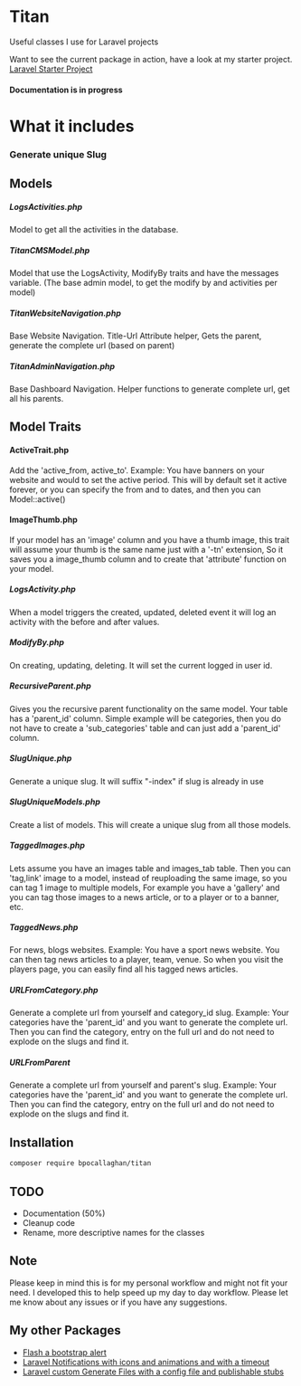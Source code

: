 # Titan

Useful classes I use for Laravel projects

Want to see the current package in action, have a look at my starter project.
[Laravel Starter Project](https://github.com/bpocallaghan/laravel-admin-starter)

#### Documentation is in progress

# What it includes

### Generate unique Slug

## Models

##### LogsActivities.php
Model to get all the activities in the database. 

##### TitanCMSModel.php
Model that use the LogsActivity, ModifyBy traits and have the messages variable. (The base admin model, to get the modify by and activities per model)

##### TitanWebsiteNavigation.php
Base Website Navigation. Title-Url Attribute helper, Gets the parent, generate the complete url (based on parent)

##### TitanAdminNavigation.php
Base Dashboard Navigation. Helper functions to generate complete url, get all his parents.

## Model Traits

#### ActiveTrait.php
Add the 'active_from, active_to'. Example: You have banners on your website and would to set the active period. This will by default set it active forever, or you can specify the from and to dates, and then you can Model::active()

#### ImageThumb.php
If your model has an 'image' column and you have a thumb image, this trait will assume your thumb is the same name just with a '-tn' extension, So it saves you a image_thumb column and to create that 'attribute' function on your model.

##### LogsActivity.php
When a model triggers the created, updated, deleted event it will log an activity with the before and after values.

##### ModifyBy.php
On creating, updating, deleting. It will set the current logged in user id.

##### RecursiveParent.php
Gives you the recursive parent functionality on the same model. Your table has a 'parent_id' column. Simple example will be categories, then you do not have to create a 'sub_categories' table and can just add a 'parent_id' column.

##### SlugUnique.php
Generate a unique slug. It will suffix "-index" if slug is already in use

##### SlugUniqueModels.php
Create a list of models. This will create a unique slug from all those models.

##### TaggedImages.php
Lets assume you have an images table and images_tab table. Then you can 'tag,link' image to a model, instead of reuploading the same image, so you can tag 1 image to multiple models, For example you have a 'gallery' and you can tag those images to a news article, or to a player or to a banner, etc.

##### TaggedNews.php
For news, blogs websites. Example: You have a sport news website. You can then tag news articles to a player, team, venue. So when you visit the players page, you can easily find all his tagged news articles.

##### URLFromCategory.php
Generate a complete url from yourself and category_id slug. Example: Your categories have the 'parent_id' and you want to generate the complete url. Then you can find the category, entry on the full url and do not need to explode on the slugs and find it.

##### URLFromParent
Generate a complete url from yourself and parent's slug. Example: Your categories have the 'parent_id' and you want to generate the complete url. Then you can find the category, entry on the full url and do not need to explode on the slugs and find it.

## Installation

```bash
composer require bpocallaghan/titan
```

## TODO

- Documentation (50%)
- Cleanup code
- Rename, more descriptive names for the classes

## Note

Please keep in mind this is for my personal workflow and might not fit your need.
I developed this to help speed up my day to day workflow. 
Please let me know about any issues or if you have any suggestions.

## My other Packages

- [Flash a bootstrap alert](https://github.com/bpocallaghan/alert)
- [Laravel Notifications with icons and animations and with a timeout](https://github.com/bpocallaghan/notify)
- [Laravel custom Generate Files with a config file and publishable stubs](https://github.com/bpocallaghan/generators)
